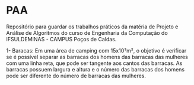 # PAA

Repositório para guardar os trabalhos práticos da matéria de Projeto e Análise de Algoritmos do curso de Engenharia da Computação do IFSULDEMINAS - CAMPUS Poços de Caldas.

1- Baracas: Em uma área de camping com 15x10³m², o objetivo é verificar se é possível separar as barracas dos homens das barracas das mulheres com uma linha reta, que pode ser tangente aos cantos das barracas. As barracas possuem largura e altura e o número das barracas dos homens pode ser diferente do número de barracas das mulheres.
